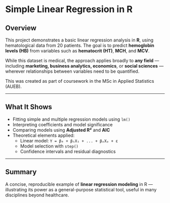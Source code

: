# Simple Linear Regression in R

## Overview

This project demonstrates a basic linear regression analysis in **R**, using hematological data from 20 patients. The goal is to predict **hemoglobin levels (HB)** from variables such as **hematocrit (HT)**, **MCH**, and **MCV**.

While this dataset is medical, the approach applies broadly to **any field** — including **marketing, business analytics, economics**, or **social sciences** — wherever relationships between variables need to be quantified.

This was created as part of coursework in the MSc in Applied Statistics (AUEB).

---

## What It Shows

- Fitting simple and multiple regression models using `lm()`
- Interpreting coefficients and model significance
- Comparing models using **Adjusted R²** and **AIC**
- Theoretical elements applied:
  - Linear model: `Y = β₀ + β₁X₁ + ... + βₚXₚ + ε`
  - Model selection with `step()`
  - Confidence intervals and residual diagnostics

---

## Summary

A concise, reproducible example of **linear regression modeling** in R — illustrating its power as a general-purpose statistical tool, useful in many disciplines beyond healthcare.
